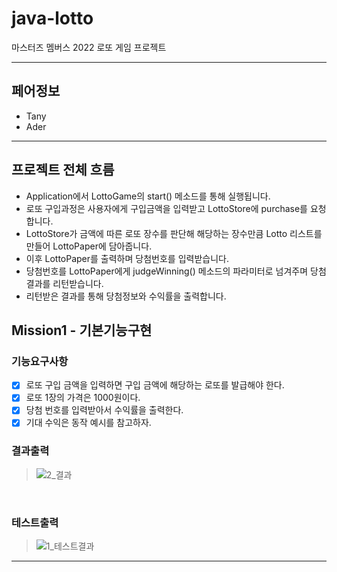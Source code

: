 # java-lotto
마스터즈 멤버스 2022 로또 게임 프로젝트
- - -

## 페어정보
- Tany
- Ader
- - -

## 프로젝트 전체 흐름
- Application에서 LottoGame의 start() 메소드를 통해 실행됩니다.
- 로또 구입과정은 사용자에게 구입금액을 입력받고 LottoStore에 purchase를 요청합니다.
- LottoStore가 금액에 따른 로또 장수를 판단해 해당하는 장수만큼 Lotto 리스트를 만들어 LottoPaper에 담아줍니다.
- 이후 LottoPaper를 출력하며 당첨번호를 입력받습니다.
- 당첨번호를 LottoPaper에게 judgeWinning() 메소드의 파라미터로 넘겨주며 당첨결과를 리턴받습니다.
- 리턴받은 결과를 통해 당첨정보와 수익률을 출력합니다.

## Mission1 - 기본기능구현
### 기능요구사항
- [x] 로또 구입 금액을 입력하면 구입 금액에 해당하는 로또를 발급해야 한다.
- [x] 로또 1장의 가격은 1000원이다.
- [x] 당첨 번호를 입력받아서 수익률을 출력한다.
- [x] 기대 수익은 동작 예시를 참고하자.

### 결과출력
> ![2_결과](https://user-images.githubusercontent.com/29879110/155084236-a78af722-2c43-4325-9244-6b0db804d071.JPG)
<br>

### 테스트출력
> ![1_테스트결과](https://user-images.githubusercontent.com/29879110/155083466-bb4a9962-af05-4f6d-9179-f9368c7b5d77.JPG)
- - -
<br>